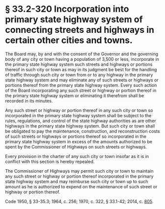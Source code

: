 # § 33.2-320 Incorporation into primary state highway system of connecting streets and highways in certain other cities and towns.

<p>The Board may, by and with the consent of the Governor and the governing body of any city or town having a population of 3,500 or less, incorporate in the primary state highway system such streets and highways or portions thereof in such city or town as may in its judgment be best for the handling of traffic through such city or town from or to any highway in the primary state highway system and may eliminate any of such streets or highways or portions thereof from the primary state highway system. Every such action of the Board incorporating any such street or highway or portion thereof in the primary state highway system or eliminating it therefrom shall be recorded in its minutes.</p><p>Any such street or highway or portion thereof in any such city or town so incorporated in the primary state highway system shall be subject to the rules, regulations, and control of the state highway authorities as are other highways in the primary state highway system. But such city or town shall be obligated to pay the maintenance, construction, and reconstruction costs of such streets or highways or portions thereof so incorporated in the primary state highway system in excess of the amounts authorized to be spent by the Commissioner of Highways on such streets or highways.</p><p>Every provision in the charter of any such city or town insofar as it is in conflict with this section is hereby repealed.</p><p>The Commissioner of Highways may permit such city or town to maintain any such street or highway or portion thereof incorporated in the primary state highway system and may reimburse such city or town up to such amount as he is authorized to expend on the maintenance of such street or highway or portion thereof.</p><p>Code 1950, § 33-35.3; 1964, c. 256; 1970, c. 322, § 33.1-42; 2014, c. <a href='http://lis.virginia.gov/cgi-bin/legp604.exe?141+ful+CHAP0805'>805</a>.</p>